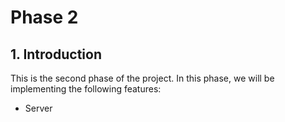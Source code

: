 # Phase 2

## 1. Introduction

This is the second phase of the project. In this phase, we will be implementing the following features:

- Server
